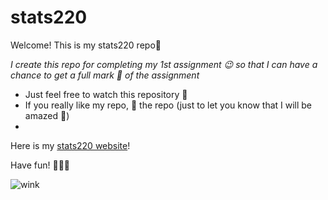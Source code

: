 # stats220

Welcome! This is my stats220 repo🥰

*I create this repo for completing my 1st assignment 😉 so that I can have a chance to get a full mark 🤩 of the assignment*

- Just feel free to watch this repository 💖
- If you really like my repo, 🌟 the repo (just to let you know that I will be amazed 👀)
- 

Here is my [stats220 website](https://nikita-wang.github.io/stats220/)!

Have fun! 🥳🥳🥳




![wink](https://encrypted-tbn0.gstatic.com/images?q=tbn:ANd9GcQayWTgDrzNqQWMVUPzoOYPV6BYeRy_TYAi5A&usqp=CAU)
